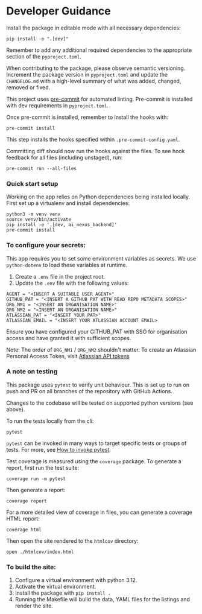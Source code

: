 # Developer Guidance

Install the package in editable mode with all necessary dependencies:

`pip install -e ".[dev]"`

Remember to add any additional required dependencies to the appropriate
section of the `pyproject.toml`.

When contributing to the package, please observe semantic versioning.
Increment the package version in `pyproject.toml` and update the
`CHANGELOG.md` with a high-level summary of what was added, changed,
removed or fixed.

This project uses [pre-commit](https://pre-commit.com/) for automated
linting. Pre-commit is installed with dev requirements in `pyproject.toml`.

Once pre-commit is installed, remember to install the hooks with:

`pre-commit install`

This step installs the hooks specified within `.pre-commit-config.yaml`.

Committing diff should now run the hooks against the files. To see hook
feedback for all files (including unstaged), run:

`pre-commit run --all-files`

### Quick start setup

Working on the app relies on Python dependencies being installed locally.
First set up a virtualenv and install dependencies:

```
python3 -m venv venv
source venv/bin/activate
pip install -e '.[dev, ai_nexus_backend]'
pre-commit install
```

### To configure your secrets:

This app requires you to set some environment variables as secrets. We use
`python-dotenv` to load these variables at runtime.

1. Create a `.env` file in the project root.
2. Update the `.env` file with the following values:

```
AGENT = "<INSERT A SUITABLE USER AGENT>"
GITHUB_PAT = "<INSERT A GITHUB PAT WITH READ REPO METADATA SCOPES>"
ORG_NM1 = "<INSERT AN ORGANISATION NAME>"
ORG_NM2 = "<INSERT AN ORGANISATION NAME>"
ATLASSIAN_PAT = "<INSERT YOUR PAT>"
ATLASSIAN_EMAIL = "<INSERT YOUR ATLASSIAN ACCOUNT EMAIL>

```

Ensure you have configured your GITHUB_PAT with SSO for organisation access
and have granted it with sufficient scopes.

Note: The order of `ORG_NM1` / `ORG_NM2` shouldn't matter.
To create an Atlassian Personal Access Token, visit
[Atlassian API tokens](https://id.atlassian.com/manage-profile/security/api-tokens)

### A note on testing

This package uses `pytest` to verify unit behaviour. This is set up to run
on push and PR on all branches of the repository with GitHub Actions.

Changes to the codebase will be tested on supported python versions
(see above).

To run the tests locally from the cli:

`pytest`

`pytest` can be invoked in many ways to target specific tests or groups of
tests. For more, see
[How to invoke pytest](https://docs.pytest.org/en/stable/how-to/usage.html).

Test coverage is measured using the `coverage` package. To generate a
report, first run the test suite:

`coverage run -m pytest`

Then generate a report:

`coverage report`

For a more detailed view of coverage in files, you can generate a coverage
HTML report:

`coverage html`

Then open the site rendered to the `htmlcov` directory:

`open ./htmlcov/index.html`

### To build the site:

1. Configure a virtual environment with python 3.12.
2. Activate the virtual environment.
3. Install the package with `pip install .`
4. Running the Makefile will build the data, YAML files for the listings
and render the site.
